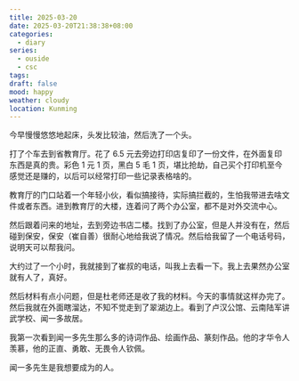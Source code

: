 ```yaml
---
title: 2025-03-20
date: 2025-03-20T21:38:38+08:00
categories:
  - diary
series:
  - ouside
  - csc
tags: 
draft: false
mood: happy
weather: cloudy
location: Kunming
---
```

今早慢慢悠悠地起床，头发比较油，然后洗了一个头。

打了个车去到省教育厅。花了 6.5 元去旁边打印店复印了一份文件，在外面复印东西是真的贵。彩色 1 元 1 页，黑白 5 毛 1 页，堪比抢劫，自己买个打印机至今感觉还是赚的，以后可以经常打印一些记录表格啥的。

教育厅的门口站着一个年轻小伙，看似搞接待，实际搞拦截的，生怕我带进去啥文件或者东西。进到教育厅的大楼，连着问了两个办公室，都不是对外交流中心。

然后跟着问来的地址，去到旁边书店二楼。找到了办公室，但是人并没有在，然后碰到保安，保安（崔自善）很耐心地给我说了情况。然后给我留了一个电话号码，说明天可以帮我问。

大约过了一个小时，我就接到了崔叔的电话，叫我上去看一下。我上去果然办公室就有人了，真好。

然后材料有点小问题，但是杜老师还是收了我的材料。今天的事情就这样办完了。然后我就在外面瞎溜达，不知不觉走到了翠湖边上。看到了卢汉公馆、云南陆军讲武学校、闻一多故居。

我第一次看到闻一多先生那么多的诗词作品、绘画作品、篆刻作品。他的才华令人羡慕，他的正直、勇敢、无畏令人钦佩。

闻一多先生是我想要成为的人。
